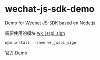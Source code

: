 # wechat-js-sdk-demo

Demo for Wechat JS-SDK based on Node.js

需要使用的模块 [wx_jsapi_sign](https://www.npmjs.com/package/wx_jsapi_sign)

```javascript
npm install --save wx_jsapi_sign
```

[官方 Demo](http://demo.open.weixin.qq.com/jssdk)